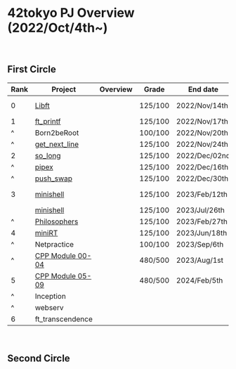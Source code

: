 # 42tokyo PJ Overview (2022/Oct/4th~)

<br>

## First Circle
| Rank | Project                | Overview                      | Grade        | End date      | Note                     | 
| ---- | ---------------------- | ----------------------------- | ------------ | ------------- | ------------------------ | 
| 0    | [Libft][1]             |                               | 125/100      | 2022/Nov/14th | [42_libs][2](update ver) | 
| 1    | [ft_printf][3]         |                               | 125/100      | 2022/Nov/17th |                          | 
| ^    | Born2beRoot            |                               | 100/100      | 2022/Nov/20th |                          | 
| ^    | [get_next_line][4]     |                               | 125/100      | 2022/Nov/24th |                          | 
| 2    | [so_long][5]           |                               | 125/100      | 2022/Dec/02nd |                          | 
| ^    | [pipex][6]             |                               | 125/100      | 2022/Dec/16th |                          | 
| ^    | [push_swap][7]         |                               | 125/100      | 2022/Dec/30th |                          | 
| 3    | [minishell][8]         |                               | 125/100      | 2023/Feb/12th | with [weijuan82113][101] | 
|      | [minishell][13]        |                               | 125/100      | 2023/Jul/26th | with [habvi][103]        | 
| ^    | [Philosophers][9]      |                               | 125/100      | 2023/Feb/27th |                          | 
| 4    | [miniRT][10]           |                               | 125/100      | 2023/Jun/18th | with [molhot][102]       |
| ^    | Netpractice            |                               | 100/100      | 2023/Sep/6th  |                          | 
| ^    | [CPP Module 00-04][11] |                               | 480/500      | 2023/Aug/1st  |                          | 
| 5    | [CPP Module 05-09][12] |                               | 480/500      | 2024/Feb/5th  |                          | 
| ^    | Inception              |                               |              |               |                          | 
| ^    | webserv                |                               |              |               |                          | 
| 6    | ft_transcendence       |                               |              |               |                          | 


[1]:https://github.com/ak0327/42_libft
[2]:https://github.com/ak0327/42_libs
[3]:https://github.com/ak0327/42_ft_printf
[4]:https://github.com/ak0327/42_get_next_line
[5]:https://github.com/ak0327/42_so_long
[6]:https://github.com/ak0327/42_pipex
[7]:https://github.com/ak0327/42_push_swap
[8]:https://github.com/minishellakirawchen/minishell_rev1
[9]:https://github.com/ak0327/42_philosophers
[10]:https://github.com/42minirt/miniRT
[11]:https://github.com/ak0327/42_CPP_Module_00-04
[12]:https://github.com/ak0327/42_CPP_Module_05-09
[13]:https://github.com/habvi/42_minishell

[101]:https://github.com/weijuan82113
[102]:https://github.com/orgs/42minirt/people/molhot
[103]:https://github.com/orgs/42minirt/people/habvi

<br>

## Second Circle
